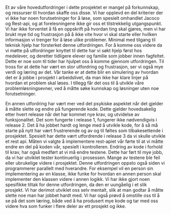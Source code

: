 Et av våre hovedutfordringer i dette prosjektet er mangel på forkunnskap, og ressurser til hvordan skaffe oss disse. Vi har opplevd en del kriterier der vi ikke har noen forutsetninger for å løse, som spesielt omhandlet Jacoco og Rest-api, og at forelesningene ikke gir oss et tilstrekkelig utgangspunkt.  Vi har ikke forventet å få en oppskrift på hvordan ting skal gjøres, men vi har brukt mye tid og frustrasjon på å ikke vite hvor vi skal starte eller hvilken informasjon vi trenger for å løse ulike problemer. Minimal med tilgang til teknisk hjelp har forsterket denne utfordringen. For å komme oss videre da vi møtte på utfordringer knyttet til dette har vi søkt hjelp først hos medelever, og deretter tidligere elever og familie som jobber innen fagfeltet. Dette er noe som til tider har hjulpet oss å komme gjennom utfordringen. 
Til tross for at dette har vært en stor utfordring og frustrasjon, ser vi også mye verdi og læring av det. Vår tanke er at dette blir en simulering av hvordan det er å jobbe i prosjekt i arbeidslivet, da man ikke har klare linjer på hvordan et problem skal løses. I tillegg får det oss til å utvikle våre problemløsningsevner, ved å måtte søke kunnskap og løsninger uten noe forutsetninger.

En annen utfordring har vært mer ved det psykiske aspektet når det gjelder å måtte slette og endre på fungerende kode. Dette gjelder hovedsakelig etter hvert release når det har kommet nye krav, og utvidelse av funksjonalitet. Det som fungerte i release 1, fungerer ikke nødvendigvis i release 2. Det å ha jobbet hardt og lenge med å utvikle kode, for å så må starte på nytt har vært frustrerende og av og til føltes som tilbakesettende i prosjektet. Spesielt har dette vært utfordrende i release 3 da vi skulle utvikle et rest api. Måten vi valgte å implementere rest-apiet vår førte til at vi måtte endre en del på koden vår, spesielt i kontrolleren. Endring av kode i forhold til krav, har også medført at vi må endre testene. Dette har ført til mye jobb, da vi har utviklet tester kontinuerlig i prosessen. Mange av testene ble feil eller ubrukelige videre i prosjektet. Denne utfordringen oppsto også siden vi programmerer parallelt med hverandre. For eksempel vil en person sin implementering av en klasse, ikke funke for hvordan en annen person skal implementer den klassen videre i annen logikk. Vi har ikke gjort noen spesifikke tiltak for denne utfordringen, da den er uungåelig i et slik prosjekt. Vi har derimot utviklet oss selv mentalt, slik at man godtar å måtte slette noe man har jobbet hardt med. Vi har også prøvd å omstille oss til å se på det som læring, både ved å ha produsert mye kode og tar med oss videre hva som funker i flere deler av ett prosjekt og ikke.
